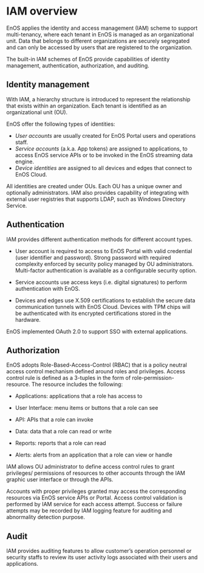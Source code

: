 # IAM overview

EnOS applies the identity and access management (IAM) scheme to support multi-tenancy, where each tenant in EnOS is managed as an organizational unit.  Data that belongs to different organizations are securely segregated and can only be accessed by users that are registered to the organization.

The built-in IAM schemes of EnOS provide capabilities of identity management, authentication, authorization, and auditing.

## Identity management

With IAM, a hierarchy structure is introduced to represent the relationship that exists within an organization. Each tenant is identified as an organizational unit (OU).

EnOS offer the following types of identities:
- *User accounts* are usually created for EnOS Portal users and operations staff.
- *Service accounts* (a.k.a. App tokens) are assigned to applications, to access EnOS service APIs or to be invoked in the EnOS streaming data engine.
- *Device identities* are assigned to all devices and edges that connect to EnOS Cloud.

All identities are created under OUs. Each OU has a unique owner and optionally administrators. IAM also provides capability of integrating with external user registries that supports LDAP, such as Windows Directory Service.

## Authentication

IAM provides different authentication methods for different account types.

- User account is required to access to EnOS Portal with valid credential (user identifier and password). Strong password with required complexity enforced by security policy managed by OU administrators. Multi-factor authentication is available as a configurable security option.

- Service accounts use access keys (i.e. digital signatures) to perform authentication with EnOS.

- Devices and edges use X.509 certifications to establish the secure data communication tunnels with EnOS Cloud. Devices with TPM chips will be
authenticated with its encrypted certifications stored in the hardware.

EnOS implemented OAuth 2.0 to support SSO with external applications.

## Authorization

EnOS adopts Role-Based-Access-Control (RBAC) that is a policy neutral access control mechanism defined around roles and privileges. Access control rule is defined as a 3-tuples in the form of role-permission-resource. The resource includes the following:

* Applications: applications that a role has access to

* User Interface: menu items or buttons that a role can see

* API: APIs that a role can invoke

* Data: data that a role can read or write

* Reports: reports that a role can read

* Alerts: alerts from an application that a role can view or handle

IAM allows OU administrator to define access control rules to grant privileges/ permissions of resources to other accounts through the IAM graphic user interface or through the APIs.

Accounts with proper privileges granted may access the corresponding resources via EnOS service APIs or Portal. Access control validation is performed by IAM service for each access attempt. Success or failure attempts may be recorded by IAM logging feature for auditing and abnormality detection purpose.

## Audit

IAM provides auditing features to allow customer’s operation personnel or security staffs to review its user activity logs associated with their users and applications.
